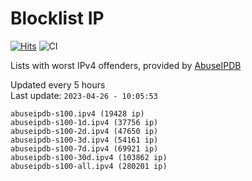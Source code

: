 # Blocklist IP

[![Hits](https://hits.seeyoufarm.com/api/count/incr/badge.svg?url=https%3A%2F%2Fgithub.com%2Fborestad%2Fblocklist-ip%2F&count_bg=%2379C83D&title_bg=%23555555&icon=&icon_color=%23E7E7E7&title=hits&edge_flat=false)](https://hits.seeyoufarm.com)  ![CI](https://img.shields.io/github/workflow/status/borestad/blocklist-ip/CI?style=flat-square)

Lists with worst IPv4 offenders, provided by [AbuseIPDB](https://www.abuseipdb.com/)

<!-- FOOTER-PLACEHOLDER -->
Updated every 5 hours<br>
Last update: `2023-04-26 - 10:05:53`
```
abuseipdb-s100.ipv4 (19428 ip)
abuseipdb-s100-1d.ipv4 (37756 ip)
abuseipdb-s100-2d.ipv4 (47650 ip)
abuseipdb-s100-3d.ipv4 (54161 ip)
abuseipdb-s100-7d.ipv4 (69921 ip)
abuseipdb-s100-30d.ipv4 (103862 ip)
abuseipdb-s100-all.ipv4 (280201 ip)
```
